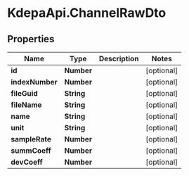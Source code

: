 # KdepaApi.ChannelRawDto

## Properties

Name | Type | Description | Notes
------------ | ------------- | ------------- | -------------
**id** | **Number** |  | [optional] 
**indexNumber** | **Number** |  | [optional] 
**fileGuid** | **String** |  | [optional] 
**fileName** | **String** |  | [optional] 
**name** | **String** |  | [optional] 
**unit** | **String** |  | [optional] 
**sampleRate** | **Number** |  | [optional] 
**summCoeff** | **Number** |  | [optional] 
**devCoeff** | **Number** |  | [optional] 


